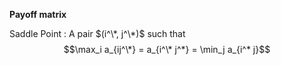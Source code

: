 **Payoff matrix**

Saddle Point
: A pair $(i^\*, j^\*)$ such that $$\max_i a_{ij^\*} = a_{i^\* j^*} = \min_j a_{i^* j}$$